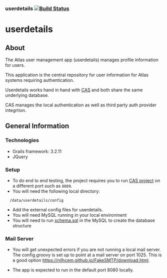 ### userdetails   [![Build Status](https://travis-ci.org/bioatlas/userdetails.svg?branch=master)](https://travis-ci.org/bioatlas/userdetails)
userdetails
===========

## About
The Atlas user management app (userdetails) manages profile information for users.

This application is the central repository for user information for Atlas systems requiring authentication.

Userdetails works hand in hand with [CAS](https://github.com/AtlasOfLivingAustralia/ala-cas-2.0) and both share the same underlying database.

CAS manages the local authentication as well as third party auth provider integrtion.


## General Information

### Technologies
  * Grails framework: 3.2.11
  * JQuery

### Setup
* To do end to end testing, the project requires you to run  [CAS project](https://github.com/AtlasOfLivingAustralia/ala-cas-2.0) on a different port such as `8089`.
* You will need the following local directory:
```
  /data/userdetails/config

```
* Add the external config files for userdetails.
* You will need MySQL running in your local environment
* You will need to run [schema.sql](https://github.com/AtlasOfLivingAustralia/ala-install/blob/master/ansible/roles/userdetails/files/db/schema.sql) in the MySQL to create the database structure

### Mail Server
* You will get unexpected errors if you are not running a local mail server. The config.groovy is set up to point at a mail server on port 1025. This is a good option https://nilhcem.github.io/FakeSMTP/download.html.


* The app is expected to run in the default port 8080 locally.

